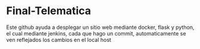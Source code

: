 # Final-Telematica
Este github ayuda a desplegar un sitio web mediante docker, flask y python, el cual mediante jenkins, cada que hago un commit, automaticamente se ven reflejados los cambios en el local host
